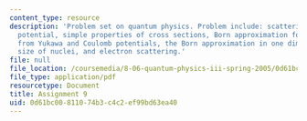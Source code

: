 ```yaml
---
content_type: resource
description: 'Problem set on quantum physics. Problem include: scattering from a reflectionless
  potential, simple properties of cross sections, Born approximation for scattering
  from Yukawa and Coulomb potentials, the Born approximation in one dimension, the
  size of nuclei, and electron scattering.'
file: null
file_location: /coursemedia/8-06-quantum-physics-iii-spring-2005/0d61bc00811074b3c4c2ef99bd63ea40_ps9.pdf
file_type: application/pdf
resourcetype: Document
title: Assignment 9
uid: 0d61bc00-8110-74b3-c4c2-ef99bd63ea40
---
```

